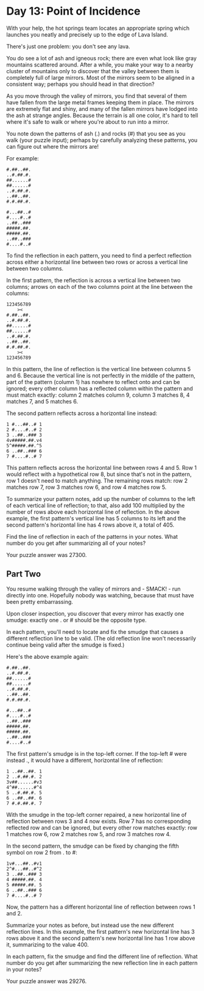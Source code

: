 # Day 13: Point of Incidence

With your help, the hot springs team locates an appropriate spring which
launches you neatly and precisely up to the edge of Lava Island.

There's just one problem: you don't see any lava.

You do see a lot of ash and igneous rock; there are even what look like gray
mountains scattered around. After a while, you make your way to a nearby
cluster of mountains only to discover that the valley between them is
completely full of large mirrors. Most of the mirrors seem to be aligned in a
consistent way; perhaps you should head in that direction?

As you move through the valley of mirrors, you find that several of them have
fallen from the large metal frames keeping them in place. The mirrors are
extremely flat and shiny, and many of the fallen mirrors have lodged into the
ash at strange angles. Because the terrain is all one color, it's hard to tell
where it's safe to walk or where you're about to run into a mirror.

You note down the patterns of ash (.) and rocks (#) that you see as you walk
(your puzzle input); perhaps by carefully analyzing these patterns, you can
figure out where the mirrors are!

For example:

    #.##..##.
    ..#.##.#.
    ##......#
    ##......#
    ..#.##.#.
    ..##..##.
    #.#.##.#.

    #...##..#
    #....#..#
    ..##..###
    #####.##.
    #####.##.
    ..##..###
    #....#..#

To find the reflection in each pattern, you need to find a perfect reflection
across either a horizontal line between two rows or across a vertical line
between two columns.

In the first pattern, the reflection is across a vertical line between two
columns; arrows on each of the two columns point at the line between the
columns:

    123456789
        ><   
    #.##..##.
    ..#.##.#.
    ##......#
    ##......#
    ..#.##.#.
    ..##..##.
    #.#.##.#.
        ><   
    123456789

In this pattern, the line of reflection is the vertical line between columns 5
and 6. Because the vertical line is not perfectly in the middle of the pattern,
part of the pattern (column 1) has nowhere to reflect onto and can be ignored;
every other column has a reflected column within the pattern and must match
exactly: column 2 matches column 9, column 3 matches 8, 4 matches 7, and 5
matches 6.

The second pattern reflects across a horizontal line instead:

    1 #...##..# 1
    2 #....#..# 2
    3 ..##..### 3
    4v#####.##.v4
    5^#####.##.^5
    6 ..##..### 6
    7 #....#..# 7

This pattern reflects across the horizontal line between rows 4 and 5. Row 1
would reflect with a hypothetical row 8, but since that's not in the pattern,
row 1 doesn't need to match anything. The remaining rows match: row 2 matches
row 7, row 3 matches row 6, and row 4 matches row 5.

To summarize your pattern notes, add up the number of columns to the left of
each vertical line of reflection; to that, also add 100 multiplied by the
number of rows above each horizontal line of reflection. In the above example,
the first pattern's vertical line has 5 columns to its left and the second
pattern's horizontal line has 4 rows above it, a total of 405.

Find the line of reflection in each of the patterns in your notes. What number
do you get after summarizing all of your notes?

Your puzzle answer was 27300.

## Part Two

You resume walking through the valley of mirrors and - SMACK! - run directly
into one. Hopefully nobody was watching, because that must have been pretty
embarrassing.

Upon closer inspection, you discover that every mirror has exactly one smudge:
exactly one . or # should be the opposite type.

In each pattern, you'll need to locate and fix the smudge that causes a
different reflection line to be valid. (The old reflection line won't
necessarily continue being valid after the smudge is fixed.)

Here's the above example again:

    #.##..##.
    ..#.##.#.
    ##......#
    ##......#
    ..#.##.#.
    ..##..##.
    #.#.##.#.

    #...##..#
    #....#..#
    ..##..###
    #####.##.
    #####.##.
    ..##..###
    #....#..#

The first pattern's smudge is in the top-left corner. If the top-left # were
instead ., it would have a different, horizontal line of reflection:

    1 ..##..##. 1
    2 ..#.##.#. 2
    3v##......#v3
    4^##......#^4
    5 ..#.##.#. 5
    6 ..##..##. 6
    7 #.#.##.#. 7

With the smudge in the top-left corner repaired, a new horizontal line of
reflection between rows 3 and 4 now exists. Row 7 has no corresponding
reflected row and can be ignored, but every other row matches exactly: row 1
matches row 6, row 2 matches row 5, and row 3 matches row 4.

In the second pattern, the smudge can be fixed by changing the fifth symbol on
row 2 from . to #:

    1v#...##..#v1
    2^#...##..#^2
    3 ..##..### 3
    4 #####.##. 4
    5 #####.##. 5
    6 ..##..### 6
    7 #....#..# 7

Now, the pattern has a different horizontal line of reflection between rows 1
and 2.

Summarize your notes as before, but instead use the new different reflection
lines. In this example, the first pattern's new horizontal line has 3 rows
above it and the second pattern's new horizontal line has 1 row above it,
summarizing to the value 400.

In each pattern, fix the smudge and find the different line of reflection. What
number do you get after summarizing the new reflection line in each pattern in
your notes?

Your puzzle answer was 29276.
